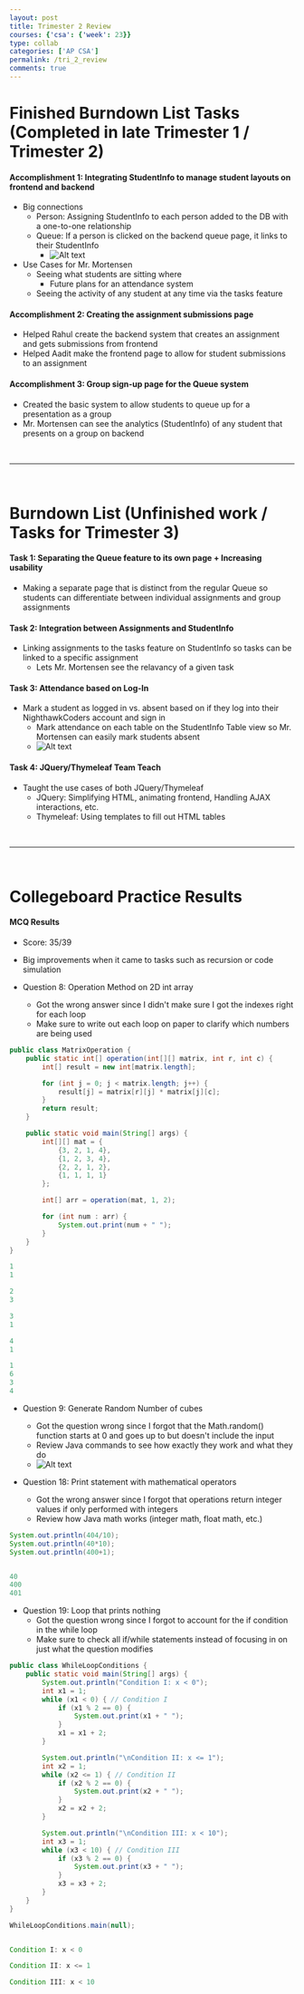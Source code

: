 ```yaml
---
layout: post
title: Trimester 2 Review
courses: {'csa': {'week': 23}}
type: collab
categories: ['AP CSA']
permalink: /tri_2_review
comments: true
---
```


# Finished Burndown List Tasks (Completed in late Trimester 1 / Trimester 2)

#### Accomplishment 1: Integrating StudentInfo to manage student layouts on frontend and backend
  - Big connections 
    - Person: Assigning StudentInfo to each person added to the DB with a one-to-one relationship
    - Queue: If a person is clicked on the backend queue page, it links to their StudentInfo
      - ![Alt text](/akhil_2025/images/queue.png)
  - Use Cases for Mr. Mortensen
    - Seeing what students are sitting where
      - Future plans for an attendance system
    - Seeing the activity of any student at any time via the tasks feature

#### Accomplishment 2: Creating the assignment submissions page
  - Helped Rahul create the backend system that creates an assignment and gets submissions from frontend
  - Helped Aadit make the frontend page to allow for student submissions to an assignment

#### Accomplishment 3: Group sign-up page for the Queue system
  - Created the basic system to allow students to queue up for a presentation as a group
  - Mr. Mortensen can see the analytics (StudentInfo) of any student that presents on a group on backend

&nbsp;
&nbsp;
&nbsp;

---

&nbsp;
&nbsp;
&nbsp;
# Burndown List (Unfinished work / Tasks for Trimester 3)

#### Task 1: Separating the Queue feature to its own page + Increasing usability
  - Making a separate page that is distinct from the regular Queue so students can differentiate between individual assignments and group assignments

#### Task 2: Integration between Assignments and StudentInfo
  - Linking assignments to the tasks feature on StudentInfo so tasks can be linked to a specific assignment
    - Lets Mr. Mortensen see the relavancy of a given task

#### Task 3: Attendance based on Log-In
  - Mark a student as logged in vs. absent based on if they log into their NighthawkCoders account and sign in
    - Mark attendance on each table on the StudentInfo Table view so Mr. Mortensen can easily mark students absent
    - ![Alt text](/akhil_2025/images/attendance.png)

#### Task 4: JQuery/Thymeleaf Team Teach
  - Taught the use cases of both JQuery/Thymeleaf
    - JQuery: Simplifying HTML, animating frontend, Handling AJAX interactions, etc.
    - Thymeleaf: Using templates to fill out HTML tables


&nbsp;
&nbsp;
&nbsp;



---

&nbsp;
&nbsp;
&nbsp;

# Collegeboard Practice Results

#### MCQ Results
  - Score: 35/39
  - Big improvements when it came to tasks such as recursion or code simulation
  
- Question 8: Operation Method on 2D int array
  - Got the wrong answer since I didn't make sure I got the indexes right for each loop
  - Make sure to write out each loop on paper to clarify which numbers are being used

```java
public class MatrixOperation {
    public static int[] operation(int[][] matrix, int r, int c) {
        int[] result = new int[matrix.length];

        for (int j = 0; j < matrix.length; j++) {
            result[j] = matrix[r][j] * matrix[j][c];
        }
        return result;
    }

    public static void main(String[] args) {
        int[][] mat = {
            {3, 2, 1, 4},
            {1, 2, 3, 4},
            {2, 2, 1, 2},
            {1, 1, 1, 1}
        };

        int[] arr = operation(mat, 1, 2);

        for (int num : arr) {
            System.out.print(num + " ");
        }
    }
}

1
1

2
3

3
1

4
1

1
6
3
4
```

- Question 9: Generate Random Number of cubes
  - Got the question wrong since I forgot that the Math.random() function starts at 0 and goes up to but doesn't include the input
  - Review Java commands to see how exactly they work and what they do
  - ![Alt text](/akhil_2025/images/tri2_review_1.png)

- Question 18: Print statement with mathematical operators
  - Got the wrong answer since I forgot that operations return integer values if only performed with integers
  - Review how Java math works (integer math, float math, etc.)

```java
System.out.println(404/10);
System.out.println(40*10);
System.out.println(400+1);


40
400
401
```

 - Question 19: Loop that prints nothing
   - Got the question wrong since I forgot to account for the if condition in the while loop
   - Make sure to check all if/while statements instead of focusing in on just what the question modifies

```java
public class WhileLoopConditions {
    public static void main(String[] args) {
        System.out.println("Condition I: x < 0");
        int x1 = 1;
        while (x1 < 0) { // Condition I
            if (x1 % 2 == 0) {
                System.out.print(x1 + " ");
            }
            x1 = x1 + 2;
        }

        System.out.println("\nCondition II: x <= 1");
        int x2 = 1;
        while (x2 <= 1) { // Condition II
            if (x2 % 2 == 0) {
                System.out.print(x2 + " ");
            }
            x2 = x2 + 2;
        }

        System.out.println("\nCondition III: x < 10");
        int x3 = 1;
        while (x3 < 10) { // Condition III
            if (x3 % 2 == 0) {
                System.out.print(x3 + " ");
            }
            x3 = x3 + 2;
        }
    }
}

WhileLoopConditions.main(null);


Condition I: x < 0

Condition II: x <= 1

Condition III: x < 10
```